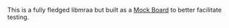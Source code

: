 This is a fully fledged libmraa but built as a [Mock Board](https://iotdk.intel.com/docs/master/mraa/mock.html) to better facilitate testing.
